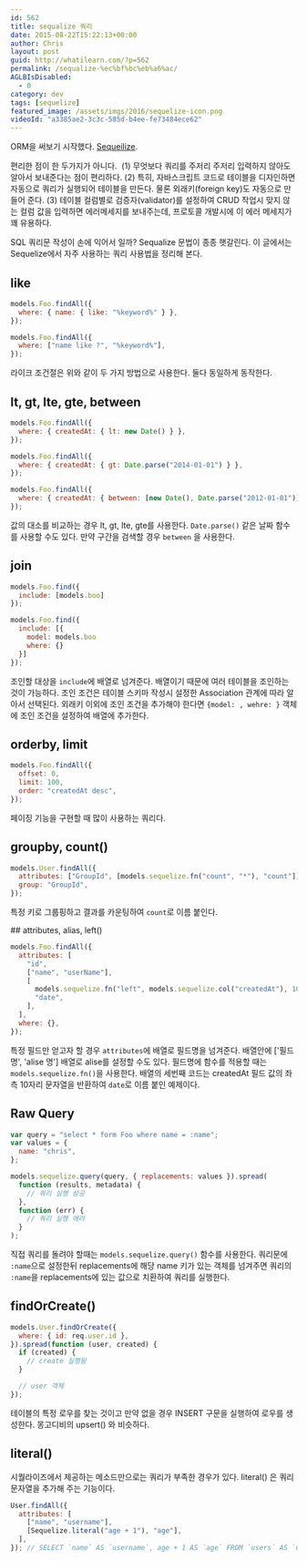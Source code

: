 ```yaml
---
id: 562
title: sequalize 쿼리
date: 2015-08-22T15:22:13+00:00
author: Chris
layout: post
guid: http://whatilearn.com/?p=562
permalink: /sequalize-%ec%bf%bc%eb%a6%ac/
AGLBIsDisabled:
  - 0
category: dev
tags: [sequelize]
featured_image: /assets/imgs/2016/sequelize-icon.png
videoId: "a3385ae2-3c3c-585d-b4ee-fe73484ece62"
---
```


ORM을 써보기 시작했다. <a href="http://sequelize.readthedocs.org/en/latest/">Sequeilize</a>.

편리한 점이 한 두가지가 아니다.  (1) 무엇보다 쿼리를 주저리 주저리 입력하지 않아도 알아서 보내준다는 점이 편리하다. (2) 특히, 자바스크립트 코드로 테이블을 디자인하면 자동으로 쿼리가 실행되어 테이블을 만든다. 물론 외래키(foreign key)도 자동으로 만들어 준다. (3) 테이블 컬럼별로 검증자(validator)를 설정하여 CRUD 작업시 맞지 않는 컬럼 값을 입력하면 에러메세지를 보내주는데, 프로토콜 개발시에 이 에러 메세지가 꽤 유용하다.

SQL 쿼리문 작성이 손에 익어서 일까? Sequalize 문법이 종종 햇갈린다. 이 글에서는 Sequelize에서 자주 사용하는 쿼리 사용법을 정리해 본다.

## like

```javascript
models.Foo.findAll({
  where: { name: { like: "%keyword%" } },
});

models.Foo.findAll({
  where: ["name like ?", "%keyword%"],
});
```

라이크 조건절은 위와 같이 두 가지 방법으로 사용한다. 둘다 동일하게 동작한다.

## lt, gt, lte, gte, between

```javascript
models.Foo.findAll({
  where: { createdAt: { lt: new Date() } },
});

models.Foo.findAll({
  where: { createdAt: { gt: Date.parse("2014-01-01") } },
});

models.Foo.findAll({
  where: { createdAt: { between: [new Date(), Date.parse("2012-01-01")] } },
});
```

값의 대소를 비교하는 경우 lt, gt, lte, gte를 사용한다. `Date.parse()` 같은 날짜 함수를 사용할 수도 있다. 만약 구간을 검색할 경우 `between` 을 사용한다.

## join

```javascript
models.Foo.find({
  include: [models.boo]
});

models.Foo.find({
  include: [{
    model: models.boo
    where: {}
  }]
});
```

조인할 대상을 `include`에 배열로 넘겨준다. 배열이기 때문에 여러 테이블을 조인하는 것이 가능하다. 조인 조건은 테이블 스키마 작성시 설정한 Association 관계에 따라 알아서 선택된다. 외래키 이외에 조인 조건을 추가해야 한다면 `{model: , wehre: }` 객체에 조인 조건을 설정하여 배열에 추가한다.

## orderby, limit

```javascript
models.Foo.findAll({
  offset: 0,
  limit: 100,
  order: "createdAt desc",
});
```

페이징 기능을 구현할 때 많이 사용하는 쿼리다.

## groupby, count()

```javascript
models.User.findAll({
  attributes: ["GroupId", [models.sequelize.fn("count", "*"), "count"]],
  group: "GroupId",
});
```

특정 키로 그룹핑하고 결과를 카운팅하여 `count`로 이름 붙인다.

## attributes, alias, left()

```javascript
models.Foo.findAll({
  attributes: [
    "id",
    ["name", "userName"],
    [
      models.sequelize.fn("left", models.sequelize.col("createdAt"), 10),
      "date",
    ],
  ],
  where: {},
});
```

특정 필드만 얻고자 할 경우 `attributes`에 배열로 필드명을 넘겨준다. 배열안에 ['필드명', 'alise 명'] 배열로 alise를 설정할 수도 있다. 필드명에 함수를 적용할 때는 `models.sequelize.fn()`을 사용한다. 배열의 세번째 코드는 createdAt 필드 값의 좌측 10자리 문자열을 반환하여 `date`로 이름 붙인 예제이다.

## Raw Query

```javascript
var query = "select * form Foo where name = :name";
var values = {
  name: "chris",
};

models.sequelize.query(query, { replacements: values }).spread(
  function (results, metadata) {
    // 쿼리 실행 성공
  },
  function (err) {
    // 쿼리 실행 에러
  }
);
```

직접 쿼리를 돌려야 할때는 `models.sequelize.query()` 함수를 사용한다. 쿼리문에 `:name`으로 설정한뒤 replacements에 해당 name 키가 있는 객체를 넘겨주면 쿼리의 `:name`을 replacements에 있는 값으로 치환하여 쿼리를 실행한다.

## findOrCreate()

```javascript
models.User.findOrCreate({
  where: { id: req.user.id },
}).spread(function (user, created) {
  if (created) {
    // create 실행됨
  }

  // user 객체
});
```

테이블의 특정 로우를 찾는 것이고 만약 없을 경우 INSERT 구문을 실행하여 로우를 생성한다. 몽고디비의 upsert() 와 비슷하다.

## literal()

시퀄라이즈에서 제공하는 메소드만으로는 쿼리가 부족한 경우가 있다.
literal() 은 쿼리 문자열을 추가해 주는 기능이다.

```javascript
User.findAll({
  attributes: [
    ["name", "username"],
    [Sequelize.literal("age + 1"), "age"],
  ],
}); // SELECT `name` AS `username`, age + 1 AS `age` FROM `users` AS `user`
```
